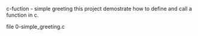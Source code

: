 c-fuction 	- simple greeting 
this project demostrate how to define and call a function in c.


 file  0-simple_greeting.c
